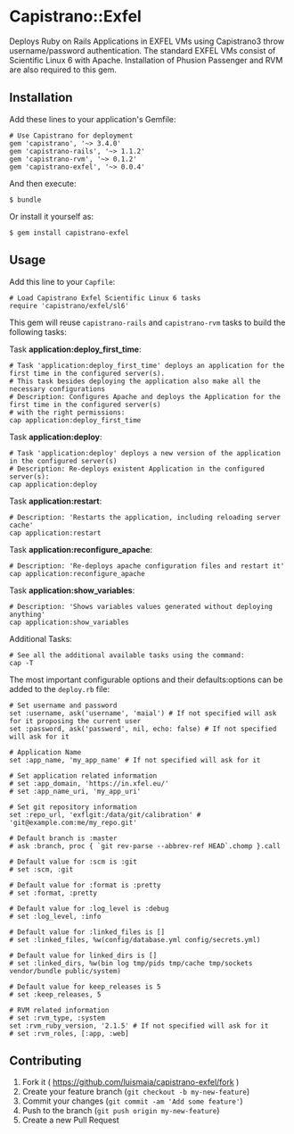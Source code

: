 # Capistrano::Exfel

Deploys Ruby on Rails Applications in EXFEL VMs using Capistrano3 throw username/password authentication.
The standard EXFEL VMs consist of Scientific Linux 6 with Apache.
Installation of Phusion Passenger and RVM are also required to this gem.

## Installation

Add these lines to your application's Gemfile:

    # Use Capistrano for deployment
    gem 'capistrano', '~> 3.4.0'
    gem 'capistrano-rails', '~> 1.1.2'
    gem 'capistrano-rvm', '~> 0.1.2'
    gem 'capistrano-exfel', '~> 0.0.4'

And then execute:

    $ bundle

Or install it yourself as:

    $ gem install capistrano-exfel

## Usage

Add this line to your `Capfile`:

    # Load Capistrano Exfel Scientific Linux 6 tasks
    require 'capistrano/exfel/sl6'

This gem will reuse `capistrano-rails` and `capistrano-rvm` tasks to build the following tasks:

Task **application:deploy_first_time**:

    # Task 'application:deploy_first_time' deploys an application for the first time in the configured server(s).
    # This task besides deploying the application also make all the necessary configurations
    # Description: Configures Apache and deploys the Application for the first time in the configured server(s)
    # with the right permissions:
    cap application:deploy_first_time

Task **application:deploy**:

    # Task 'application:deploy' deploys a new version of the application in the configured server(s)
    # Description: Re-deploys existent Application in the configured server(s):
    cap application:deploy

Task **application:restart**:

    # Description: 'Restarts the application, including reloading server cache'
    cap application:restart

Task **application:reconfigure_apache**:

    # Description: 'Re-deploys apache configuration files and restart it'
    cap application:reconfigure_apache

Task **application:show_variables**:

    # Description: 'Shows variables values generated without deploying anything'
    cap application:show_variables

Additional Tasks:

    # See all the additional available tasks using the command:
    cap -T

The most important configurable options and their defaults:options can be added to the `deploy.rb` file:

    # Set username and password
    set :username, ask('username', 'maial') # If not specified will ask for it proposing the current user
    set :password, ask('password', nil, echo: false) # If not specified will ask for it

    # Application Name
    set :app_name, 'my_app_name' # If not specified will ask for it

    # Set application related information
    # set :app_domain, 'https://in.xfel.eu/'
    # set :app_name_uri, 'my_app_uri'

    # Set git repository information
    set :repo_url, 'exflgit:/data/git/calibration' # 'git@example.com:me/my_repo.git'

    # Default branch is :master
    # ask :branch, proc { `git rev-parse --abbrev-ref HEAD`.chomp }.call

    # Default value for :scm is :git
    # set :scm, :git

    # Default value for :format is :pretty
    # set :format, :pretty

    # Default value for :log_level is :debug
    # set :log_level, :info

    # Default value for :linked_files is []
    # set :linked_files, %w(config/database.yml config/secrets.yml)

    # Default value for linked_dirs is []
    # set :linked_dirs, %w(bin log tmp/pids tmp/cache tmp/sockets vendor/bundle public/system)

    # Default value for keep_releases is 5
    # set :keep_releases, 5

    # RVM related information
    # set :rvm_type, :system
    set :rvm_ruby_version, '2.1.5' # If not specified will ask for it
    # set :rvm_roles, [:app, :web]

## Contributing

1. Fork it ( https://github.com/luismaia/capistrano-exfel/fork )
2. Create your feature branch (`git checkout -b my-new-feature`)
3. Commit your changes (`git commit -am 'Add some feature'`)
4. Push to the branch (`git push origin my-new-feature`)
5. Create a new Pull Request
